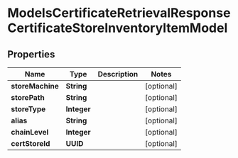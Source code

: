 

# ModelsCertificateRetrievalResponseCertificateStoreInventoryItemModel


## Properties

| Name | Type | Description | Notes |
|------------ | ------------- | ------------- | -------------|
|**storeMachine** | **String** |  |  [optional] |
|**storePath** | **String** |  |  [optional] |
|**storeType** | **Integer** |  |  [optional] |
|**alias** | **String** |  |  [optional] |
|**chainLevel** | **Integer** |  |  [optional] |
|**certStoreId** | **UUID** |  |  [optional] |



